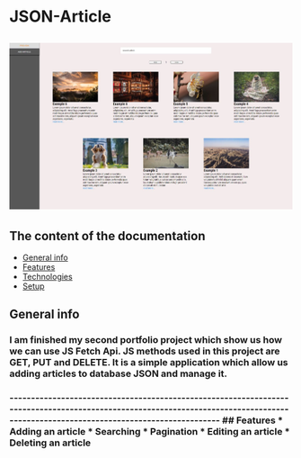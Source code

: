 # JSON-Article

![alt text](https://github.com/janStolc5/JSON-Article/blob/master/readme_img/repoarticlesimg_1.JPG?raw=true)
-----------------------------------------------------------------------------------------------------------------------------------------------------------------------------------
## The content of the documentation
* [General info](#general-info)
* [Features](#features)
* [Technologies](#technologies)
* [Setup](#setup)

## General info
<h3> I am finished my second portfolio project which show us how we can use JS Fetch Api. JS methods used in this project are GET, PUT and DELETE. It is a simple application which allow us adding articles to database JSON and manage it.<h3>
-----------------------------------------------------------------------------------------------------------------------------------------------------------------------------------
## Features
* Adding an article
* Searching
* Pagination
* Editing an article
* Deleting an article

